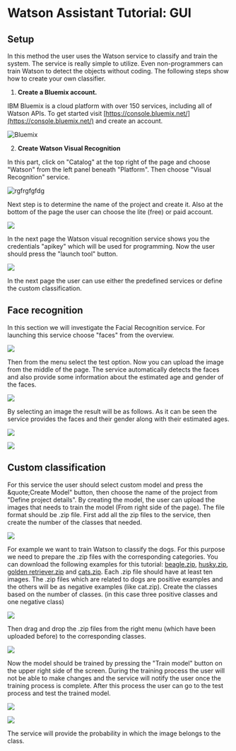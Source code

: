 
# Watson Assistant Tutorial: GUI

## Setup

In this method the user uses the Watson service to classify and train the system. The service is really simple to utilize. Even non-programmers can train Watson to detect the objects without coding. The following steps show how to create your own classifier.

1. **Create a Bluemix account.**

IBM Bluemix is a cloud platform with over 150 services, including all of Watson APIs. To get started visit [https://console.bluemix.net/](https://console.bluemix.net/) and create an account.

 ![Bluemix](/VisualRec_Images/ibmbluemix.png)

2. **Create Watson Visual Recognition**

In this part, click on &quot;Catalog&quot; at the top right of the page and choose &quot;Watson&quot; from the left panel beneath &quot;Platform&quot;. Then choose &quot;Visual Recognition&quot; service.

 ![rgfrgfgfdg](/VisualRec_Images/Watson_Catalog.PNG)

Next step is to determine the name of the project and create it. Also at the bottom of the page the user can choose the lite (free) or paid account.

 ![](/VisualRec_Images/VisualRec_Service.PNG)

In the next page the Watson visual recognition service shows you the credentials &quot;apikey&quot; which will be used for programming. Now the user should press the &quot;launch tool&quot; button.

 ![](/VisualRec_Images/API_Key_Credentials.PNG)

In the next page the user can use either the predefined services or define the custom classification.

## Face recognition

In this section we will investigate the Facial Recognition service. For launching this service choose &quot;faces&quot; from the overview.

 ![](/VisualRec_Images/Visual_Rec_BuiltinServices.PNG)

Then from the menu select the test option. Now you can upload the image from the middle of the page. The service automatically detects the faces and also provide some information about the estimated age and gender of the faces.

 ![](/VisualRec_Images/Dra_Drop_Images_Face_GUI.PNG)

By selecting an image the result will be as follows. As it can be seen the service provides the faces and their gender along with their estimated ages.

 ![](/VisualRec_Images/Face_Built-in_Results.PNG)

 ![](/VisualRec_Images/Age_Gender_Face_Results.PNG)

## Custom classification

For this service the user should select custom model and press the &quote;Create Model&quot; button, then choose the name of the project from &quot;Define project details&quot;. By creating the model, the user can upload the images that needs to train the model (From right side of the page). The file format should be .zip file. First add all the zip files to the service, then create the number of the classes that needed.

 ![](/VisualRec_Images/Custom_Clssification_GUI.PNG)

For example we want to train Watson to classify the dogs. For this purpose we need to prepare the .zip files with the corresponding categories. You can download the following examples for this tutorial: [beagle.zip](https://watson-developer-cloud.github.io/doc-tutorial-downloads/visual-recognition/beagle.zip), [husky.zip](https://watson-developer-cloud.github.io/doc-tutorial-downloads/visual-recognition/husky.zip), [golden retriever.zip](https://watson-developer-cloud.github.io/doc-tutorial-downloads/visual-recognition/golden-retriever.zip) and [cats.zip](https://watson-developer-cloud.github.io/doc-tutorial-downloads/visual-recognition/cats.zip). Each .zip file should have at least ten images. The .zip files which are related to dogs are positive examples and the others will be as negative examples (like cat.zip). Create the classes based on the number of classes. (in this case three positive classes and one negative class)

 ![](/VisualRec_Images/Custom_Clssification_Classes_Upload_Images_GUI.PNG)

Then drag and drop the .zip files from the right menu (which have been uploaded before) to the corresponding classes.

 ![](/VisualRec_Images/Custom_Clssification_TrainModel_GUI.PNG)


Now the model should be trained by pressing the &quot;Train model&quot; button on the upper right side of the screen. During the training process the user will not be able to make changes and the service will notify the user once the training process is complete. After this process the user can go to the test process and test the trained model. 

 ![](/VisualRec_Images/Successful_Trained_Model_GUI.PNG)

 ![](/VisualRec_Images/Custom_Calssification_Results_GUI.PNG)


The service will provide the probability in which the image belongs to the class.
